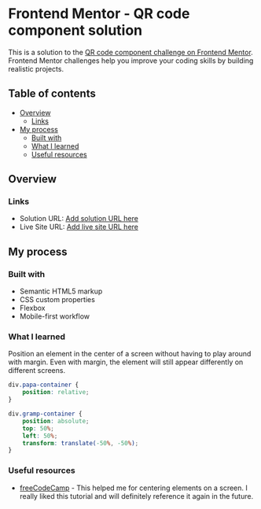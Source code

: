 # Frontend Mentor - QR code component solution

This is a solution to the [QR code component challenge on Frontend Mentor](https://www.frontendmentor.io/challenges/qr-code-component-iux_sIO_H). Frontend Mentor challenges help you improve your coding skills by building realistic projects. 

## Table of contents

- [Overview](#overview)
  - [Links](#links)
- [My process](#my-process)
  - [Built with](#built-with)
  - [What I learned](#what-i-learned)
  - [Useful resources](#useful-resources)

## Overview

### Links

- Solution URL: [Add solution URL here](https://your-solution-url.com)
- Live Site URL: [Add live site URL here](https://your-live-site-url.com)

## My process

### Built with

- Semantic HTML5 markup
- CSS custom properties
- Flexbox
- Mobile-first workflow

### What I learned

Position an element in the center of a screen
without having to play around with margin. Even
with margin, the element will still appear differently on different screens.

```css
div.papa-container {
    position: relative;
}

div.gramp-container {
    position: absolute;
    top: 50%;
    left: 50%;
    transform: translate(-50%, -50%);
}
```

### Useful resources

- [freeCodeCamp](https://www.freecodecamp.org/news/how-to-center-a-div-with-css-10-different-ways/) - This helped me for centering elements on a screen. I really liked this tutorial and will definitely reference it again in the future.
